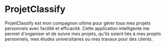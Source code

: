 # ProjetClassify

ProjetClassify est mon compagnon ultime pour gérer tous mes projets personnels avec facilité et efficacité. Cette application intelligente me permet d'organiser et de suivre mes projets, qu'ils soient liés à mes projets personnels, mes études universitaires ou mes travaux pour des clients.
